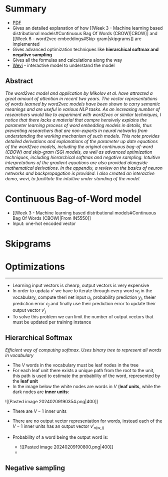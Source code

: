 

# Summary

* [PDF](https://arxiv.org/pdf/1411.2738.pdf)
* Gives an detailed explanation of how [[Week 3 - Machine learning based distributional models#Continuous Bag Of Words (CBOW)|CBOW]] and [[Week 6 - word2vec embeddings#Skip-gram|skipgrams]] are implemented
* Gives advanced optimization techniques like **hierarchical softmax and negative sampling**
* Gives all the formulas and calculations along the way
* [Wevi](https://ronxin.github.io/wevi/) - interactive model to understand the model

## Abstract
_The word2vec model and application by Mikolov et al. have attracted a great amount of attention in recent two years. The vector representations of words learned by word2vec models have been shown to carry semantic meanings and are useful in various NLP tasks. As an increasing number of researchers would like to experiment with word2vec or similar techniques, I notice that there lacks a material that compre hensively explains the parameter learning process of word embedding models in details, thus preventing researchers that are non-experts in neural networks from understanding the working mechanism of such models. This note provides detailed derivations and explanations of the parameter up date equations of the word2vec models, including the original continuous bag-of-word (CBOW) and skip-gram (SG) models, as well as advanced optimization techniques, including hierarchical softmax and negative sampling. Intuitive interpretations of the gradient equations are also provided alongside mathematical derivations. In the appendix, a review on the basics of neuron networks and backpropagation is provided. I also created an interactive demo, wevi, to facilitate the intuitive under standing of the model._


# Continuous Bag-of-Word model

* [[Week 3 - Machine learning based distributional models#Continuous Bag Of Words (CBOW)|From IN5550]]
* Input: one-hot encoded vector


# Skipgrams



# Optimizations
---

* Learning input vectors is chearp, output vectors is very expensive
* In order to updata $v'$ we have to iterate through every word $w_j$ in the vocabulary, compute theri net input $u_j$, probability prediction $y_j$, theier prediction error $e_j$ and finally use their prediction error to update their output vector $v'_j$
* To solve this problem we can limit the number of output vectors that must be updated per training instance

## Hierarchical Softmax
_Efficient way of computing softmax. Uses binary tree to represent all words in vocabulary_

* The $V$ words in the vocabulary must be leaf nodes in the tree
* For each leaf unit there exists a unique path from the root to the unit, this path is used to estimate the probability of the word, represented by the **leaf unit**
* In the image below the white nodes are words in $V$ (**leaf units**, while the dark nodes are **inner units**:

![[Pasted image 20240209190354.png|400]]
* There are $V-1$ inner units

* There are no output vector representation for words, instead each of the $V-1$ inner units has an output vector $v'_{n(w,j)}$
* Probability of a word being the output word is:
	* ![[Pasted image 20240209190800.png|400]]
	* 

## Negative sampling
